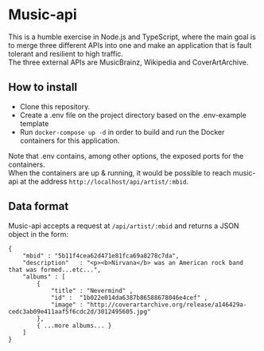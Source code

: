 # Music-api
This is a humble exercise in Node.js and TypeScript, where the main goal is to merge three different APIs into one and make an application that is fault tolerant and resilient to high traffic.  
The three external APIs are MusicBrainz, Wikipedia and CoverArtArchive. 

## How to install
- Clone this repository.
- Create a .env file on the project directory based on the .env-example template
- Run `docker-compose up -d` in order to build and run the Docker containers for this application.  

Note that .env contains, among other options, the exposed ports for the containers.  
When the containers are up & running, it would be possible to reach music-api at the address `http://localhost/api/artist/:mbid`.

## Data format
Music-api accepts a request at `/api/artist/:mbid` and returns a JSON object in the form:  

    {
        "mbid" : "5b11f4ce­a62d­471e­81fc­a69a8278c7da",
        "description"   : "<p><b>Nirvana</b> was an American rock band that was formed...etc...",
        "albums" : [
            {
                "title" : "Nevermind" ,
                "id" :  "1b022e01­4da6­387b­8658­8678046e4cef" ,
                "image" : "http://coverartarchive.org/release/a146429a­cedc­3ab0­9e41­1aaf5f6cdc2d/3012495605.jpg"
            }, 
            { ...more albums... }
        ]
    }
    
